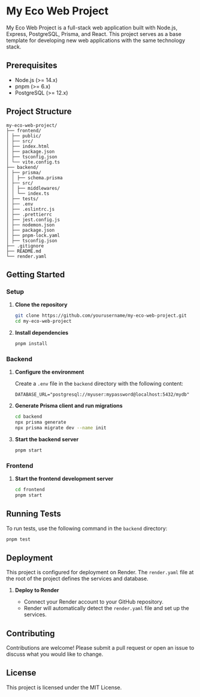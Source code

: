 # My Eco Web Project

My Eco Web Project is a full-stack web application built with Node.js, Express, PostgreSQL, Prisma, and React. This project serves as a base template for developing new web applications with the same technology stack.

## Prerequisites

- Node.js (>= 14.x)
- pnpm (>= 6.x)
- PostgreSQL (>= 12.x)

## Project Structure
```
my-eco-web-project/
├── frontend/
│ ├── public/
│ ├── src/
│ ├── index.html
│ ├── package.json
│ ├── tsconfig.json
│ └── vite.config.ts
├── backend/
│ ├── prisma/
│ │ ├── schema.prisma
│ ├── src/
│ │ ├── middlewares/
│ │ └── index.ts
│ ├── tests/
│ ├── .env
│ ├── .eslintrc.js
│ ├── .prettierrc
│ ├── jest.config.js
│ ├── nodemon.json
│ ├── package.json
│ ├── pnpm-lock.yaml
│ ├── tsconfig.json
├── .gitignore
├── README.md
└── render.yaml
```

## Getting Started

### Setup

1. **Clone the repository**

   ```sh
   git clone https://github.com/yourusername/my-eco-web-project.git
   cd my-eco-web-project
   ```

2. **Install dependencies**

   ```sh
   pnpm install
   ```

### Backend

1. **Configure the environment**

   Create a `.env` file in the `backend` directory with the following content:

   ```dotenv
   DATABASE_URL="postgresql://myuser:mypassword@localhost:5432/mydb"
   ```

2. **Generate Prisma client and run migrations**

   ```sh
   cd backend
   npx prisma generate
   npx prisma migrate dev --name init
   ```

3. **Start the backend server**

   ```sh
   pnpm start
   ```

### Frontend

1. **Start the frontend development server**

   ```sh
   cd frontend
   pnpm start
   ```

## Running Tests

To run tests, use the following command in the `backend` directory:

```sh
pnpm test
```

## Deployment

This project is configured for deployment on Render. The `render.yaml` file at the root of the project defines the services and database.

1. **Deploy to Render**

   - Connect your Render account to your GitHub repository.
   - Render will automatically detect the `render.yaml` file and set up the services.

## Contributing

Contributions are welcome! Please submit a pull request or open an issue to discuss what you would like to change.

## License

This project is licensed under the MIT License.
